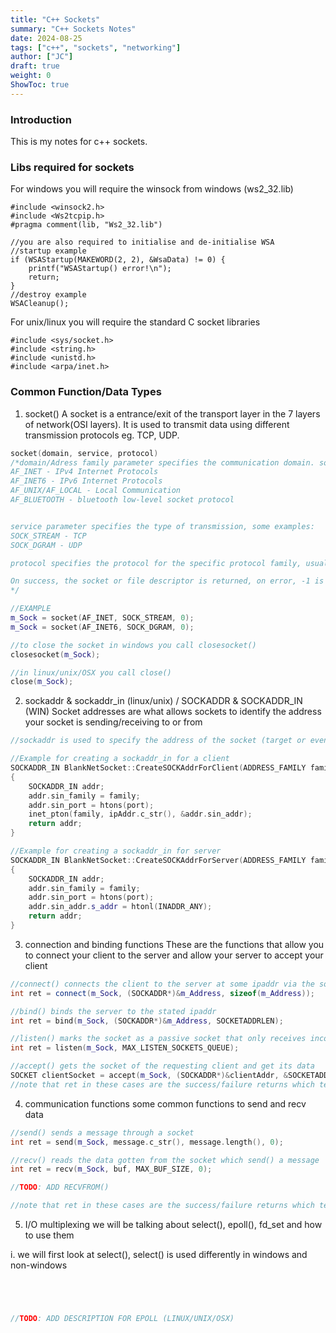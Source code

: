 ```yaml
---
title: "C++ Sockets"
summary: "C++ Sockets Notes"
date: 2024-08-25
tags: ["c++", "sockets", "networking"]
author: ["JC"]
draft: true
weight: 0
ShowToc: true
---
```


### Introduction
This is my notes for c++ sockets. 

### Libs required for sockets
For windows you will require the winsock from windows (ws2_32.lib)
```c++{linenos=true}
#include <winsock2.h>
#include <Ws2tcpip.h>
#pragma comment(lib, "Ws2_32.lib")

//you are also required to initialise and de-initialise WSA
//startup example
if (WSAStartup(MAKEWORD(2, 2), &WsaData) != 0) {
    printf("WSAStartup() error!\n");
    return;
}
//destroy example
WSACleanup();
```

For unix/linux you will require the standard C socket libraries
```c++{linenos=true}
#include <sys/socket.h>
#include <string.h>
#include <unistd.h>
#include <arpa/inet.h>
```

### Common Function/Data Types
1. socket()
A socket is a entrance/exit of the transport layer in the 7 layers of network(OSI layers). It is used to transmit data using different transmission protocols eg. TCP, UDP.
```c++ {linenos=true}
socket(domain, service, protocol)
/*domain/Adress family parameter specifies the communication domain. some examples:
AF_INET - IPv4 Internet Protocols
AF_INET6 - IPv6 Internet Protocols
AF_UNIX/AF_LOCAL - Local Communication
AF_BLUETOOTH - bluetooth low-level socket protocol


service parameter specifies the type of transmission, some examples:
SOCK_STREAM - TCP
SOCK_DGRAM - UDP

protocol specifies the protocol for the specific protocol family, usually only a single protocol exists which can be specified as 0. HOwever it is possible that multiple protocol exists and is used to specify the "communication domain" which communication is to take place.

On success, the socket or file descriptor is returned, on error, -1 is returned.
*/

//EXAMPLE
m_Sock = socket(AF_INET, SOCK_STREAM, 0);
m_Sock = socket(AF_INET6, SOCK_DGRAM, 0);

//to close the socket in windows you call closesocket()
closesocket(m_Sock);

//in linux/unix/OSX you call close()
close(m_Sock);
```

2. sockaddr & sockaddr_in (linux/unix) / SOCKADDR & SOCKADDR_IN (WIN)
Socket addresses are what allows sockets to identify the address your socket is sending/receiving to or from 
```c++ {linenos=true}
//sockaddr is used to specify the address of the socket (target or even native)

//Example for creating a sockaddr_in for a client
SOCKADDR_IN BlankNetSocket::CreateSOCKAddrForClient(ADDRESS_FAMILY family, str ipAddr, uint port)
{
	SOCKADDR_IN addr;
	addr.sin_family = family;
	addr.sin_port = htons(port);
	inet_pton(family, ipAddr.c_str(), &addr.sin_addr);
	return addr;
}

//Example for creating a sockaddr_in for server
SOCKADDR_IN BlankNetSocket::CreateSOCKAddrForServer(ADDRESS_FAMILY family, uint port)
{
	SOCKADDR_IN addr;
	addr.sin_family = family;
	addr.sin_port = htons(port);
	addr.sin_addr.s_addr = htonl(INADDR_ANY);
	return addr;
}
```

3. connection and binding functions
These are the functions that allow you to connect your client to the server and allow your server to accept your client
```c++ {linenos=true}
//connect() connects the client to the server at some ipaddr via the sockaddr
int ret = connect(m_Sock, (SOCKADDR*)&m_Address, sizeof(m_Address));

//bind() binds the server to the stated ipaddr
int ret = bind(m_Sock, (SOCKADDR*)&m_Address, SOCKETADDRLEN);

//listen() marks the socket as a passive socket that only receives incoming connection requests using accept() [ie. servers]
int ret = listen(m_Sock, MAX_LISTEN_SOCKETS_QUEUE);

//accept() gets the socket of the requesting client and get its data
SOCKET clientSocket = accept(m_Sock, (SOCKADDR*)&clientAddr, &SOCKETADDRLEN);
//note that ret in these cases are the success/failure returns which tells us if there are errors with the function
```

4. communication functions
some common functions to send and recv data
```c++ {linenos=true}
//send() sends a message through a socket
int ret = send(m_Sock, message.c_str(), message.length(), 0);

//recv() reads the data gotten from the socket which send() a message
int ret = recv(m_Sock, buf, MAX_BUF_SIZE, 0);

//TODO: ADD RECVFROM()

//note that ret in these cases are the success/failure returns which tells us if there are errors with the function
```

5. I/O multiplexing
we will be talking about select(), epoll(), fd_set and how to use them

i. we will first look at select(), select() is used differently in windows and non-windows
```c++ {linenos=true}




//TODO: ADD DESCRIPTION FOR EPOLL (LINUX/UNIX/OSX)
```
